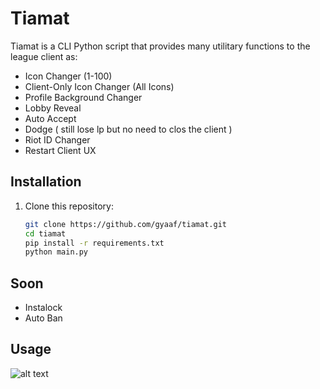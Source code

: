 # Tiamat

Tiamat is a CLI Python script that provides many utilitary functions to the league client as:
* Icon Changer (1-100)
* Client-Only Icon Changer (All Icons)
* Profile Background Changer
* Lobby Reveal
* Auto Accept
* Dodge ( still lose lp but no need to clos the client )
* Riot ID Changer
* Restart Client UX

## Installation

1. Clone this repository:

   ```bash
   git clone https://github.com/gyaaf/tiamat.git
   cd tiamat
   pip install -r requirements.txt
   python main.py
    ```

## Soon

* Instalock
* Auto Ban

## Usage

![alt text](https://i.imgur.com/fbqrlfm.png)

